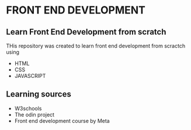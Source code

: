 # FRONT END DEVELOPMENT

## Learn Front End Development from scratch

THis repository was created to learn front end development from scractch using 

* HTML
* CSS
* JAVASCRIPT

## Learning sources

* W3schools
* The odin project
* Front end development course by Meta